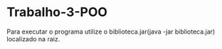 # Trabalho-3-POO

Para executar o programa utilize o biblioteca.jar(java -jar biblioteca.jar) localizado na raiz.
